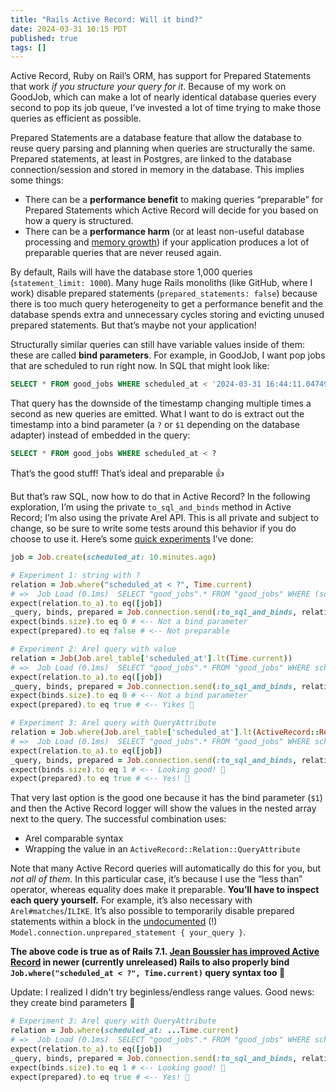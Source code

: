 ```yaml
---
title: "Rails Active Record: Will it bind?"
date: 2024-03-31 10:15 PDT
published: true
tags: []
---
```


Active Record, Ruby on Rail’s ORM, has support for Prepared Statements that work _if you structure your query for it_. Because of my work on GoodJob, which can make a lot of nearly identical database queries every second to pop its job queue, I’ve invested a lot of time trying to make those queries as efficient as possible. 

Prepared Statements are a database feature that allow the database to reuse query parsing and planning when queries are structurally the same. Prepared statements, at least in Postgres, are linked to the database connection/session and stored in memory in the database. This implies some things:

- There can be a **performance benefit** to making queries “preparable” for Prepared Statements which Active Record will decide for you based on how a query is structured. 
- There can be a **performance harm** (or at least non-useful database processing and [memory growth](https://github.com/rails/rails/issues/14645)) if your application produces a lot of preparable queries that are never reused again.

By default, Rails will have the database store 1,000 queries (`statement_limit: 1000`). Many huge Rails monoliths (like GitHub, where I work) disable prepared statements (`prepared_statements: false`) because there is too much query heterogeneity to get a performance benefit and the database spends extra and unnecessary cycles storing and evicting unused prepared statements.  But that’s maybe not your application!

Structurally similar queries can still have variable values inside of them: these are called **bind parameters**. For example, in GoodJob, I want pop jobs that are scheduled to run right now. In SQL that might look like:

```sql
SELECT * FROM good_jobs WHERE scheduled_at < '2024-03-31 16:44:11.047499`
```
 
That query has the downside of the timestamp changing multiple times a second as new queries are emitted. What I want to do is extract out the timestamp into a bind parameter (a `?` or `$1` depending on the database adapter) instead of embedded in the query:

```sql
SELECT * FROM good_jobs WHERE scheduled_at < ?
```

That’s the good stuff! That’s ideal and preparable 👍

But that’s raw SQL, now how to do that in Active Record? In the following exploration, I’m using the private `to_sql_and_binds` method in Active Record; I’m also using the private Arel API. This is all private and subject to change, so be sure to write some tests around this behavior if you do choose to use it.  Here’s some [quick experiments](https://github.com/bensheldon/rails_tricks/blob/6c686c987ee9996bbad8a6ade1f92184c5a9ebf6/bind_params.rb) I’ve done:

```ruby
job = Job.create(scheduled_at: 10.minutes.ago)

# Experiment 1: string with ?
relation = Job.where("scheduled_at < ?", Time.current)
# =>  Job Load (0.1ms)  SELECT "good_jobs".* FROM "good_jobs" WHERE (scheduled_at < '2024-03-31 16:34:11.064614')
expect(relation.to_a).to eq([job])
_query, binds, prepared = Job.connection.send(:to_sql_and_binds, relation.arel)
expect(binds.size).to eq 0 # <-- Not a bind parameter
expect(prepared).to eq false # <-- Not preparable

# Experiment 2: Arel query with value
relation = Job(Job.arel_table['scheduled_at'].lt(Time.current))
# =>  Job Load (0.1ms)  SELECT "good_jobs".* FROM "good_jobs" WHERE scheduled_at < '2024-03-31 16:34:11.064614'
expect(relation.to_a).to eq([job])
_query, binds, prepared = Job.connection.send(:to_sql_and_binds, relation.arel)
expect(binds.size).to eq 0 # <-- Not a bind parameter
expect(prepared).to eq true # <-- Yikes 🥵

# Experiment 3: Arel query with QueryAttribute
relation = Job.where(Job.arel_table['scheduled_at'].lt(ActiveRecord::Relation::QueryAttribute.new('scheduled_at', Time.current, ActiveRecord::Type::DateTime.new)))
# =>  Job Load (0.1ms)  SELECT "good_jobs".* FROM "good_jobs" WHERE scheduled_at < $1  [["scheduled_at", "2024-03-31 16:34:11.064614"]]
expect(relation.to_a).to eq([job])
_query, binds, prepared = Job.connection.send(:to_sql_and_binds, relation.arel)
expect(binds.size).to eq 1 # <-- Looking good! 🙌
expect(prepared).to eq true # <-- Yes! 👏
```
  
That very last option is the good one because it has the bind parameter (`$1`) and then the Active Record logger will show the values in the nested array next to the query. The successful combination uses:

- Arel comparable syntax
- Wrapping the value in an `ActiveRecord::Relation::QueryAttribute`

Note that many Active Record queries will automatically do this for you, but _not all of them_. In this particular case, it’s because I use the “less than” operator, whereas equality does make it preparable. **You’ll have to inspect each query yourself.** For example, it’s also necessary with `Arel#matches`/`ILIKE`. It’s also possible to temporarily disable prepared statements within a block in the [undocumented](https://github.com/rails/rails/blob/6f0d1ad14b92b9f5906e44740fce8b4f1c7075dc/activerecord/lib/active_record/connection_adapters/abstract_adapter.rb#L368-L373) (!) `Model.connection.unprepared_statement { your_query }`.

**The above code is true as of Rails 7.1. [Jean Boussier has improved Active Record](https://github.com/rails/rails/pull/51139) in newer (currently unreleased) Rails to also properly bind `Job.where("scheduled_at < ?", Time.current)` query syntax too 🙇**

Update: I realized I didn't try beginless/endless range values. Good news: they create bind parameters 🎉

```ruby
# Experiment 3: Arel query with QueryAttribute
relation = Job.where(scheduled_at: ...Time.current)
# =>  Job Load (0.1ms)  SELECT "good_jobs".* FROM "good_jobs" WHERE scheduled_at < $1  [["scheduled_at", "2024-03-31 16:34:11.064614"]]
expect(relation.to_a).to eq([job])
_query, binds, prepared = Job.connection.send(:to_sql_and_binds, relation.arel)
expect(binds.size).to eq 1 # <-- Looking good! 🙌
expect(prepared).to eq true # <-- Yes! 👏
```
